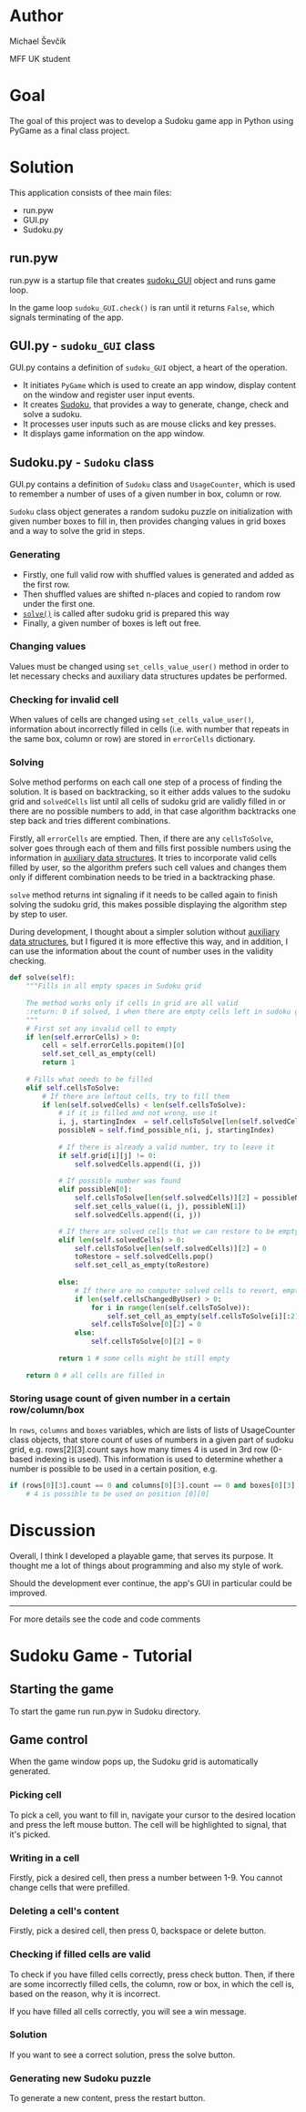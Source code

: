 # Author
Michael Ševčík

MFF UK student 

# Goal
The goal of this project was to develop a Sudoku game app in Python using PyGame as a final class project.

# Solution
This application consists of thee main files:
- run.pyw 
- GUI.py
- Sudoku.py

## run.pyw 
run.pyw is a startup file that creates [sudoku_GUI](#guipy---sudokugui-class) object and runs game loop.

In the game loop `sudoku_GUI.check()` is ran until it returns `False`, which signals terminating of the app. 

## GUI.py - `sudoku_GUI` class
GUI.py contains a definition of `sudoku_GUI` object, a heart of the operation.
- It initiates `PyGame` which is used to create an app window, display content on the window and register user input events. 
- It creates [Sudoku](#sudokupy---sudoku-class), that provides a way to generate, change, check and solve a sudoku.
- It processes user inputs such as are mouse clicks and key presses.
- It displays game information on the app window.

## Sudoku.py - `Sudoku` class
GUI.py contains a definition of `Sudoku` class and `UsageCounter`, which is used to remember a number of uses of a given number in box, column or row.

`Sudoku` class object generates a random sudoku puzzle on initialization with given number boxes to fill in, then provides changing values in grid boxes and a way to solve the grid in steps.

### Generating
- Firstly, one full valid row with shuffled values is generated and added as the first row.
- Then shuffled values are shifted n-places and copied to random row under the first one.
- [`solve()`](#solving) is called after sudoku grid is prepared this way
- Finally, a given number of boxes is left out free.

### Changing values
Values must be changed using `set_cells_value_user()` method in order to let necessary checks and auxiliary data structures updates be performed.

### Checking for invalid cell
When values of cells are changed using `set_cells_value_user()`, information about incorrectly filled in cells (i.e. with number that repeats in the same box, column or row) are stored in `errorCells` dictionary.

### Solving
Solve method performs on each call one step of a process of finding the solution. It is based on backtracking, so it either adds values to the sudoku grid and `solvedCells` list until all cells of sudoku grid are validly filled in or there are no possible numbers to add, in that case algorithm backtracks one step back and tries different combinations.

Firstly, all `errorCells` are emptied. Then, if there are any `cellsToSolve`, solver goes through each of them and fills first possible numbers using the information in [auxiliary data structures](#storing-usage-count-of-given-number-in-a-certain-rowcolumnbox). It tries to incorporate valid cells filled by user, so the algorithm prefers such cell values and changes them only if different combination needs to be tried in a backtracking phase.

`solve` method returns int signaling if it needs to be called again to finish solving the sudoku grid, this makes possible displaying the algorithm step by step to user.

During development, I thought about a simpler solution without [auxiliary data structures](#storing-usage-count-of-given-number-in-a-certain-rowcolumnbox), but I figured it is more effective this way, and in addition, I can use the information about the count of number uses in the validity checking.

```Python 
def solve(self):
    """Fills in all empty spaces in Sudoku grid
    
    The method works only if cells in grid are all valid
    :return: 0 if solved, 1 when there are empty cells left in sudoku grid, 2 when solution does not exist.
    """ 
    # First set any invalid cell to empty
    if len(self.errorCells) > 0:
        cell = self.errorCells.popitem()[0]
        self.set_cell_as_empty(cell)
        return 1
        
    # Fills what needs to be filled
    elif self.cellsToSolve:
        # If there are leftout cells, try to fill them
        if len(self.solvedCells) < len(self.cellsToSolve):
            # if it is filled and not wrong, use it  
            i, j, startingIndex  = self.cellsToSolve[len(self.solvedCells)]
            possibleN = self.find_possible_n(i, j, startingIndex)
            
            # If there is already a valid number, try to leave it
            if self.grid[i][j] != 0:
                self.solvedCells.append((i, j))
                
            # If possible number was found
            elif possibleN[0]: 
                self.cellsToSolve[len(self.solvedCells)][2] = possibleN[1] # Set startingindex to go though only not visited states
                self.set_cells_value((i, j), possibleN[1])
                self.solvedCells.append((i, j))

            # If there are solved cells that we can restore to be empty
            elif len(self.solvedCells) > 0: 
                self.cellsToSolve[len(self.solvedCells)][2] = 0
                toRestore = self.solvedCells.pop()
                self.set_cell_as_empty(toRestore)
                
            else:
                # If there are no computer solved cells to revert, empty cells added by user
                if len(self.cellsChangedByUser) > 0:
                    for i in range(len(self.cellsToSolve)):
                        self.set_cell_as_empty(self.cellsToSolve[i][:2])
                    self.cellsToSolve[0][2] = 0
                else: 
                    self.cellsToSolve[0][2] = 0
                    
            return 1 # some cells might be still empty     
        
    return 0 # all cells are filled in
```
### Storing usage count of given number in a certain row/column/box
In `rows`, `columns` and `boxes` variables, which are lists of lists of UsageCounter class objects, that store count of uses of numbers in a given part of sudoku grid, e.g. rows[2][3].count says how many times 4 is used in 3rd row (0-based indexing is used). This information is used to determine whether a number is possible to be used in a certain position, e.g. 
```python
if (rows[0][3].count == 0 and columns[0][3].count == 0 and boxes[0][3].count == 0):
    # 4 is possible to be used on position [0][0] 
```

# Discussion
Overall, I think I developed a playable game, that serves its purpose. It thought me a lot of things about programming and also my style of work. 

Should the development ever continue, the app's GUI in particular could be improved.

***
For more details see the code and code comments

# Sudoku Game - Tutorial
## Starting the game

To start the game run run.pyw in Sudoku directory.

## Game control

When the game window pops up, the Sudoku grid is automatically generated. 

### Picking cell

To pick a cell, you want to fill in, navigate your cursor to the desired location and press the left mouse button. The cell will be highlighted to signal, that it's picked.

### Writing in a cell

Firstly, pick a desired cell, then press a number between 1-9. You cannot change cells that were prefilled.

### Deleting a cell's content

Firstly, pick a desired cell, then press 0, backspace or delete button.

### Checking if filled cells are valid

To check if you have filled cells correctly, press check button. Then, if there are some incorrectly filled cells, the column, row or box, in which the cell is, based on the reason, why it is incorrect.

If you have filled all cells correctly, you will see a win message.

### Solution

If you want to see a correct solution, press the solve button.

### Generating new Sudoku puzzle

To generate a new content, press the restart button.
